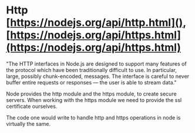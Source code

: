 # Http [https://nodejs.org/api/http.html](), [https://nodejs.org/api/https.html](https://nodejs.org/api/https.html)

"The HTTP interfaces in Node.js are designed to support many features of the protocol which have been traditionally difficult to use. In particular, large, possibly chunk-encoded, messages. The interface is careful to never buffer entire requests or responses — the user is able to stream data."

Node provides the http module and the https module, to create secure servers. When working with the https module we need to provide the ssl certificate ourselves.

The code one would write to handle http and https operations in node is virtually the same.

